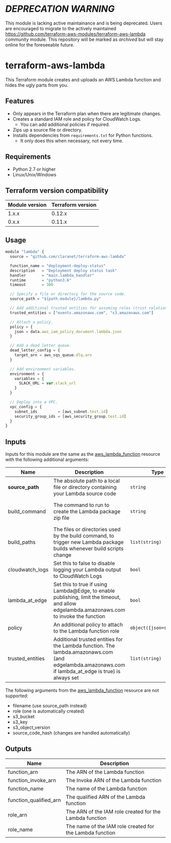 # _DEPRECATION WARNING_

This module is lacking active maintainance and is being deprecated. Users are encouraged to migrate to the actively maintained https://github.com/terraform-aws-modules/terraform-aws-lambda community module. This repository will be marked as _archived_ but will stay online for the foreseeable future.

# terraform-aws-lambda

This Terraform module creates and uploads an AWS Lambda function and hides the ugly parts from you.

## Features

- Only appears in the Terraform plan when there are legitimate changes.
- Creates a standard IAM role and policy for CloudWatch Logs.
  - You can add additional policies if required.
- Zips up a source file or directory.
- Installs dependencies from `requirements.txt` for Python functions.
  - It only does this when necessary, not every time.

## Requirements

- Python 2.7 or higher
- Linux/Unix/Windows

## Terraform version compatibility

| Module version | Terraform version |
| -------------- | ----------------- |
| 1.x.x          | 0.12.x            |
| 0.x.x          | 0.11.x            |

## Usage

```js
module "lambda" {
  source = "github.com/claranet/terraform-aws-lambda"

  function_name = "deployment-deploy-status"
  description   = "Deployment deploy status task"
  handler       = "main.lambda_handler"
  runtime       = "python3.6"
  timeout       = 300

  // Specify a file or directory for the source code.
  source_path = "${path.module}/lambda.py"

  // Add additional trusted entities for assuming roles (trust relationships).
  trusted_entities = ["events.amazonaws.com", "s3.amazonaws.com"]

  // Attach a policy.
  policy = {
    json = data.aws_iam_policy_document.lambda.json
  }

  // Add a dead letter queue.
  dead_letter_config = {
    target_arn = aws_sqs_queue.dlq.arn
  }

  // Add environment variables.
  environment = {
    variables = {
      SLACK_URL = var.slack_url
    }
  }

  // Deploy into a VPC.
  vpc_config = {
    subnet_ids         = [aws_subnet.test.id]
    security_group_ids = [aws_security_group.test.id]
  }
}
```

## Inputs

Inputs for this module are the same as the [aws_lambda_function](https://www.terraform.io/docs/providers/aws/r/lambda_function.html) resource with the following additional arguments:

| Name             | Description                                                                                                                                          | Type                    | Default                                              | Required |
| ---------------- | ---------------------------------------------------------------------------------------------------------------------------------------------------- | ----------------------- | ---------------------------------------------------- | -------- |
| **source_path**  | The absolute path to a local file or directory containing your Lambda source code                                                                    | `string`                |                                                      | yes      |
| build_command    | The command to run to create the Lambda package zip file                                                                                             | `string`                | `"python build.py '$filename' '$runtime' '$source'"` | no       |
| build_paths      | The files or directories used by the build command, to trigger new Lambda package builds whenever build scripts change                               | `list(string)`          | `["build.py"]`                                       | no       |
| cloudwatch_logs  | Set this to false to disable logging your Lambda output to CloudWatch Logs                                                                           | `bool`                  | `true`                                               | no       |
| lambda_at_edge   | Set this to true if using Lambda@Edge, to enable publishing, limit the timeout, and allow edgelambda.amazonaws.com to invoke the function            | `bool`                  | `false`                                              | no       |
| policy           | An additional policy to attach to the Lambda function role                                                                                           | `object({json=string})` |                                                      | no       |
| trusted_entities | Additional trusted entities for the Lambda function. The lambda.amazonaws.com (and edgelambda.amazonaws.com if lambda_at_edge is true) is always set | `list(string)`          |                                                      | no       |

The following arguments from the [aws_lambda_function](https://www.terraform.io/docs/providers/aws/r/lambda_function.html) resource are not supported:

- filename (use source_path instead)
- role (one is automatically created)
- s3_bucket
- s3_key
- s3_object_version
- source_code_hash (changes are handled automatically)

## Outputs

| Name                   | Description                                              |
| ---------------------- | -------------------------------------------------------- |
| function_arn           | The ARN of the Lambda function                           |
| function_invoke_arn    | The Invoke ARN of the Lambda function                    |
| function_name          | The name of the Lambda function                          |
| function_qualified_arn | The qualified ARN of the Lambda function                 |
| role_arn               | The ARN of the IAM role created for the Lambda function  |
| role_name              | The name of the IAM role created for the Lambda function |

